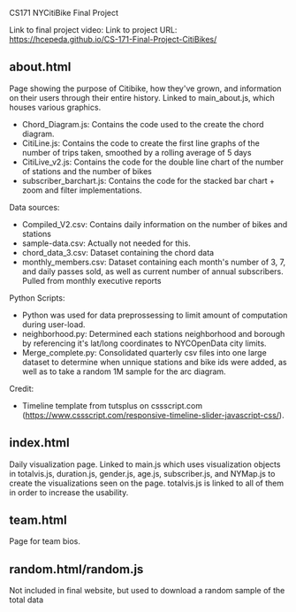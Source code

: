 CS171 NYCitiBike Final Project

Link to final project video: 
Link to project URL: https://hcepeda.github.io/CS-171-Final-Project-CitiBikes/

about.html
----------
Page showing the purpose of Citibike, how they've grown, and information on their users through their entire history. Linked to main_about.js, which houses various graphics. 
- Chord_Diagram.js: Contains the code used to the create the chord diagram.
- CitiLine.js: Contains the code to create the first line graphs of the number of trips taken, smoothed by a rolling average of 5 days
- CitiLive_v2.js: Contains the code for the double line chart of the number of stations and the number of bikes 
- subscriber_barchart.js: Contains the code for the stacked bar chart + zoom and filter implementations. 

Data sources: 
- Compiled_V2.csv: Contains daily information on the number of bikes and stations
- sample-data.csv: Actually not needed for this.
- chord_data_3.csv: Dataset containing the chord data
- monthly_members.csv: Dataset containing each month's number of 3, 7, and daily passes sold, as well as current number of annual subscribers. Pulled from monthly executive reports 

Python Scripts: 
- Python was used for data preprossessing to limit amount of computation during user-load. 
- neighborhood.py: Determined each stations neighborhood and borough by referencing it's lat/long coordinates to NYCOpenData city limits.
- Merge_complete.py: Consolidated quarterly csv files into one large dataset to determine when unnique stations and bike ids were added, as well as to take a random 1M sample for the arc diagram. 

Credit: 
- Timeline template from tutsplus on cssscript.com (https://www.cssscript.com/responsive-timeline-slider-javascript-css/).

index.html
----------
Daily visualization page. Linked to main.js which uses visualization objects in totalvis.js, duration.js, gender.js, age.js, subscriber.js, and NYMap.js to create the visualizations seen on the page. totalvis.js is linked to all of them in order to increase the usability. 

team.html
----------
Page for team bios.

random.html/random.js
----------
Not included in final website, but used to download a random sample of the total data
